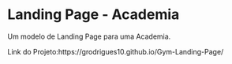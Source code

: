 <h1>Landing Page - Academia</h1>

<p>Um modelo de Landing Page para uma Academia.</p>

<p>Link do Projeto:https://grodrigues10.github.io/Gym-Landing-Page/</p>
